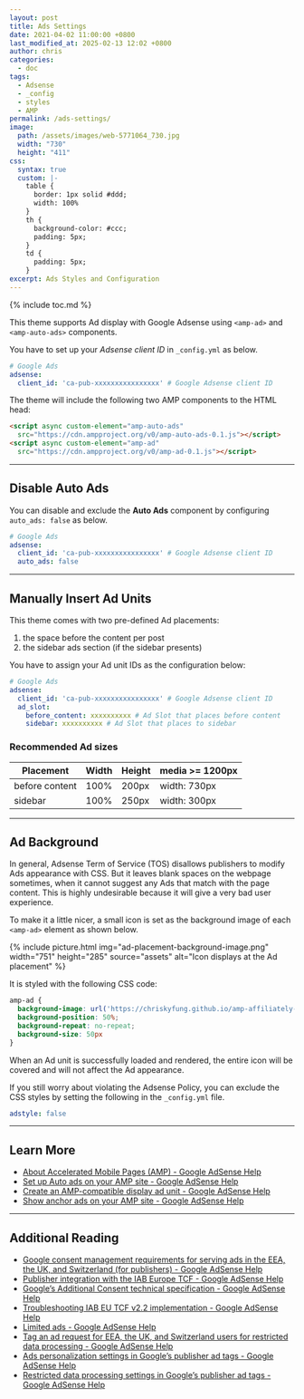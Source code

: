 ```yaml
---
layout: post
title: Ads Settings
date: 2021-04-02 11:00:00 +0800
last_modified_at: 2025-02-13 12:02 +0800
author: chris
categories:
  - doc
tags:
  - Adsense
  - _config
  - styles
  - AMP
permalink: /ads-settings/
image:
  path: /assets/images/web-5771064_730.jpg
  width: "730"
  height: "411"
css:
  syntax: true
  custom: |-
    table {
      border: 1px solid #ddd;
      width: 100%
    }
    th {
      background-color: #ccc;
      padding: 5px;
    }
    td {
      padding: 5px;
    }
excerpt: Ads Styles and Configuration
---
```


{% include toc.md %}

This theme supports Ad display with Google Adsense using `<amp-ad>` and `<amp-auto-ads>` components.

You have to set up your _Adsense client ID_ in `_config.yml` as below.

```yaml
# Google Ads
adsense:
  client_id: 'ca-pub-xxxxxxxxxxxxxxxx' # Google Adsense client ID
```

The theme will include the following two AMP components to the HTML head:

```html
<script async custom-element="amp-auto-ads" 
  src="https://cdn.ampproject.org/v0/amp-auto-ads-0.1.js"></script>
<script async custom-element="amp-ad" 
  src="https://cdn.ampproject.org/v0/amp-ad-0.1.js"></script>
```

---

## Disable Auto Ads

You can disable and exclude the **Auto Ads** component by configuring `auto_ads: false` as below.

```yaml
# Google Ads
adsense:
  client_id: 'ca-pub-xxxxxxxxxxxxxxxx' # Google Adsense client ID
  auto_ads: false
```

---

## Manually Insert Ad Units

This theme comes with two pre-defined Ad placements:

1. the space before the content per post
2. the sidebar ads section (if the sidebar presents)

You have to assign your Ad unit IDs as the configuration below:

```yaml
# Google Ads
adsense:
  client_id: 'ca-pub-xxxxxxxxxxxxxxxx' # Google Adsense client ID
  ad_slot:
    before_content: xxxxxxxxxx # Ad Slot that places before content
    sidebar: xxxxxxxxxx # Ad Slot that places to sidebar
```

### Recommended Ad sizes

| Placement      | Width | Height | media >= 1200px |
| -------------- | ----- | ------ | --------------- |
| before content | 100%  | 200px  | width: 730px    |
| sidebar        | 100%  | 250px  | width: 300px    |

---

## Ad Background

In general, Adsense Term of Service (TOS) disallows publishers to modify Ads appearance with CSS.
But it leaves blank spaces on the webpage sometimes, when it cannot suggest any Ads that match with the page content.
This is highly undesirable because it will give a very bad user experience.

To make it a little nicer, a small icon is set as the background image of each `<amp-ad>` element as shown below.

{% include picture.html img="ad-placement-background-image.png" width="751" height="285" source="assets" alt="Icon displays at the Ad placement" %}

It is styled with the following CSS code:

```css
amp-ad {
  background-image: url('https://chriskyfung.github.io/amp-affiliately-jekyll-theme/assets/images/b8d82a619c.png');
  background-position: 50%;
  background-repeat: no-repeat;
  background-size: 50px
}
```

When an Ad unit is successfully loaded and rendered, the entire icon will be covered and will not affect the Ad appearance.

If you still worry about violating the Adsense Policy, you can exclude the CSS styles by setting the following in the `_config.yml` file.

```yaml
adstyle: false
```

---

## Learn More

- [About Accelerated Mobile Pages (AMP) - Google AdSense Help](https://support.google.com/adsense/answer/9187239?hl=en)
- [Set up Auto ads on your AMP site - Google AdSense Help](https://support.google.com/adsense/answer/9261309?hl=en)
- [Create an AMP-compatible display ad unit - Google AdSense Help](https://support.google.com/adsense/answer/9274230?hl=en)
- [Show anchor ads on your AMP site - Google AdSense Help](https://support.google.com/adsense/answer/11418825?hl=en)

---

## Additional Reading

- [Google consent management requirements for serving ads in the EEA, the UK, and Switzerland (for publishers) - Google AdSense Help](https://support.google.com/adsense/answer/13554116?hl=en)
- [Publisher integration with the IAB Europe TCF - Google AdSense Help](https://support.google.com/adsense/answer/9804260?hl=en)
- [Google’s Additional Consent technical specification - Google AdSense Help](https://support.google.com/adsense/answer/9681920?hl=en)
- [Troubleshooting IAB EU TCF v2.2 implementation - Google AdSense Help](https://support.google.com/adsense/answer/9999955?hl=en)
- [Limited ads - Google AdSense Help](https://support.google.com/adsense/answer/14210870?hl=en)
- [Tag an ad request for EEA, the UK, and Switzerland users for restricted data processing - Google AdSense Help](https://support.google.com/adsense/answer/9009582?hl=en)
- [Ads personalization settings in Google’s publisher ad tags - Google AdSense Help](https://support.google.com/adsense/answer/7670312?hl=en&sjid=9046462003459522894-NC)
- [Restricted data processing settings in Google’s publisher ad tags - Google AdSense Help](https://support.google.com/adsense/answer/9598414?hl=en&sjid=9046462003459522894-NC)

